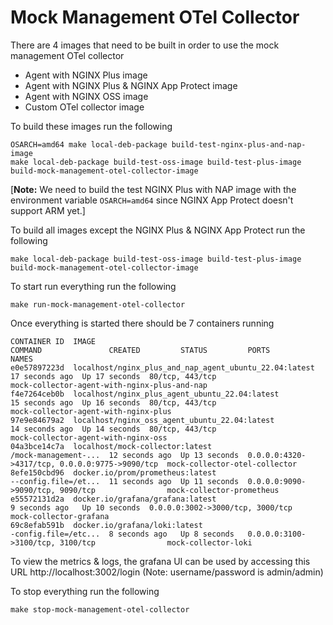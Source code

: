 # Mock Management OTel Collector

There are 4 images that need to be built in order to use the mock management OTel collector
* Agent with NGINX Plus image
* Agent with NGINX Plus & NGINX App Protect image
* Agent with NGINX OSS image
* Custom OTel collector image

To build these images run the following
```
OSARCH=amd64 make local-deb-package build-test-nginx-plus-and-nap-image
make local-deb-package build-test-oss-image build-test-plus-image build-mock-management-otel-collector-image
```

[**Note:** We need to build the test NGINX Plus with NAP image with the environment variable `OSARCH=amd64` since NGINX App Protect doesn't support ARM yet.]

To build all images except the NGINX Plus & NGINX App Protect run the following
```
make local-deb-package build-test-oss-image build-test-plus-image build-mock-management-otel-collector-image
```

To start run everything run the following
```
make run-mock-management-otel-collector
```

Once everything is started there should be 7 containers running
```
CONTAINER ID  IMAGE                                                   COMMAND               CREATED         STATUS         PORTS                                           NAMES
e0e57897223d  localhost/nginx_plus_and_nap_agent_ubuntu_22.04:latest                        17 seconds ago  Up 17 seconds  80/tcp, 443/tcp                                 mock-collector-agent-with-nginx-plus-and-nap
f4e7264ceb0b  localhost/nginx_plus_agent_ubuntu_22.04:latest                                15 seconds ago  Up 16 seconds  80/tcp, 443/tcp                                 mock-collector-agent-with-nginx-plus
97e9e84679a2  localhost/nginx_oss_agent_ubuntu_22.04:latest                                 14 seconds ago  Up 14 seconds  80/tcp, 443/tcp                                 mock-collector-agent-with-nginx-oss
04a3bce14c7a  localhost/mock-collector:latest                         /mock-management-...  12 seconds ago  Up 13 seconds  0.0.0.0:4320->4317/tcp, 0.0.0.0:9775->9090/tcp  mock-collector-otel-collector
8efe150cbd96  docker.io/prom/prometheus:latest                        --config.file=/et...  11 seconds ago  Up 11 seconds  0.0.0.0:9090->9090/tcp, 9090/tcp                mock-collector-prometheus
e55572131d2a  docker.io/grafana/grafana:latest                                              9 seconds ago   Up 10 seconds  0.0.0.0:3002->3000/tcp, 3000/tcp                mock-collector-grafana
69c8efab591b  docker.io/grafana/loki:latest                           -config.file=/etc...  8 seconds ago   Up 8 seconds   0.0.0.0:3100->3100/tcp, 3100/tcp                mock-collector-loki

```

To view the metrics & logs, the grafana UI can be used by accessing this URL http://localhost:3002/login (Note: username/password is admin/admin)

To stop everything run the following
```
make stop-mock-management-otel-collector
```
